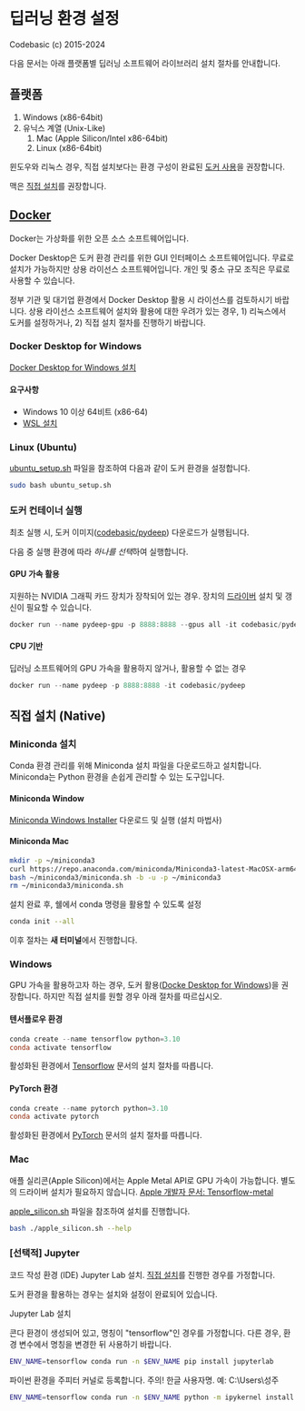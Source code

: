 # 딥러닝 환경 설정

Codebasic (c) 2015-2024

다음 문서는 아래 플랫폼별 딥러닝 소프트웨어 라이브러리 설치 절차를 안내합니다.

## 플랫폼

1. Windows (x86-64bit)
1. 유닉스 계열 (Unix-Like)
    1. Mac (Apple Silicon/Intel x86-64bit)
    1. Linux (x86-64bit)

윈도우와 리눅스 경우, 직접 설치보다는 환경 구성이 완료된 [도커 사용](#docker)을 권장합니다.

맥은 [직접 설치](#mac)를 권장합니다.

## [Docker](https://docs.docker.com/get-started/overview/)

Docker는 가상화를 위한 오픈 소스 소프트웨어입니다.

Docker Desktop은 도커 환경 관리를 위한 GUI 인터페이스 소프트웨어입니다. 무료로 설치가 가능하지만 상용 라이선스 소프트웨어입니다. 개인 및 중소 규모 조직은 무료로 사용할 수 있습니다.

정부 기관 및 대기업 환경에서 Docker Desktop 활용 시 라이선스를 검토하시기 바랍니다. 상용 라이선스 소프트웨어 설치와 활용에 대한 우려가 있는 경우, 1) 리눅스에서 도커를 설정하거나, 2) 직접 설치 절차를 진행하기 바랍니다.

### Docker Desktop for Windows

[Docker Desktop for Windows 설치](https://docs.docker.com/desktop/install/windows-install)

#### 요구사항

* Windows 10 이상 64비트 (x86-64)
* [WSL 설치](https://learn.microsoft.com/ko-kr/windows/wsl/install#install-wsl-command)

### Linux (Ubuntu)

[ubuntu_setup.sh](https://github.com/codebasic/pydeep-environments/blob/main/ubuntu_setup.sh) 파일을 참조하여 다음과 같이 도커 환경을 설정합니다.

```sh
sudo bash ubuntu_setup.sh
```

### 도커 컨테이너 실행

최초 실행 시, 도커 이미지([codebasic/pydeep](https://hub.docker.com/r/codebasic/pydeep)) 다운로드가 실행됩니다.

다음 중 실행 환경에 따라 *하나를 선택*하여 실행합니다.

#### GPU 가속 활용

지원하는 NVIDIA 그래픽 카드 장치가 장착되어 있는 경우. 장치의 [드라이버](https://www.nvidia.co.kr/drivers) 설치 및 갱신이 필요할 수 있습니다.

```powershell
docker run --name pydeep-gpu -p 8888:8888 --gpus all -it codebasic/pydeep
```

#### CPU 기반

딥러닝 소프트웨어의 GPU 가속을 활용하지 않거나, 활용할 수 없는 경우

```powershell
docker run --name pydeep -p 8888:8888 -it codebasic/pydeep
```

## 직접 설치 (Native)

### Miniconda 설치

Conda 환경 관리를 위해 Miniconda 설치 파일을 다운로드하고 설치합니다. Miniconda는 Python 환경을 손쉽게 관리할 수 있는 도구입니다.

#### Miniconda Window

[Miniconda Windows Installer](https://repo.anaconda.com/miniconda/Miniconda3-latest-Windows-x86_64.exe) 다운로드 및 실행 (설치 마법사)

#### Miniconda Mac

```sh
mkdir -p ~/miniconda3
curl https://repo.anaconda.com/miniconda/Miniconda3-latest-MacOSX-arm64.sh -o ~/miniconda3/miniconda.sh
bash ~/miniconda3/miniconda.sh -b -u -p ~/miniconda3
rm ~/miniconda3/miniconda.sh
```

설치 완료 후, 쉘에서 conda 명령을 활용할 수 있도록 설정

```sh
conda init --all
```

이후 절차는 **새 터미널**에서 진행합니다.

### Windows

GPU 가속을 활용하고자 하는 경우, 도커 활용([Docke Desktop for Windows](#docker-desktop-for-windows))을 권장합니다. 하지만 직접 설치를 원할 경우 아래 절차를 따르십시오.

#### 텐서플로우 환경

```powershell
conda create --name tensorflow python=3.10
conda activate tensorflow
```

활성화된 환경에서 [Tensorflow](https://www.tensorflow.org/install) 문서의 설치 절차를 따릅니다.

#### PyTorch 환경

```powershell
conda create --name pytorch python=3.10
conda activate pytorch
```

활성화된 환경에서 [PyTorch](https://pytorch.org/get-started/locally/) 문서의 설치 절차를 따릅니다.

### Mac

애플 실리콘(Apple Silicon)에서는 Apple Metal API로 GPU 가속이 가능합니다. 별도의 드라이버 설치가 필요하지 않습니다. [Apple 개발자 문서: Tensorflow-metal](https://developer.apple.com/metal/tensorflow-plugin/)

[apple_silicon.sh](https://github.com/codebasic/pydeep-environments/blob/main/apple_silicon.sh) 파일을 참조하여 설치를 진행합니다.

```sh
bash ./apple_silicon.sh --help
```

### [선택적] Jupyter

코드 작성 환경 (IDE) Jupyter Lab 설치. [직접 설치](#직접-설치-native)를 진행한 경우를 가정합니다.

도커 환경을 활용하는 경우는 설치와 설정이 완료되어 있습니다.

Jupyter Lab 설치

콘다 환경이 생성되어 있고, 명칭이 "tensorflow"인 경우를 가정합니다. 다른 경우, 환경 변수에서 명칭을 변경한 뒤 사용하기 바랍니다.

```bash
ENV_NAME=tensorflow conda run -n $ENV_NAME pip install jupyterlab
```

파이썬 환경을 주피터 커널로 등록합니다. 주의! 한글 사용자명. 예: C:\Users\성주

```bash
ENV_NAME=tensorflow conda run -n $ENV_NAME python -m ipykernel install --user --name $ENV_NAME --display-name $ENV_NAME
```
